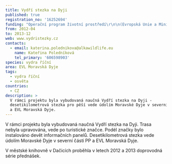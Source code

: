 ```yaml
---
title: Vydří stezka na Dyji
published: true
registration_no: '16252694'
funding: "Operační program životní prostředí\r\n\n(Evropská Unie a Ministerstvo životního prostředí České republiky)\n\n![](/media/banner-opzp_erdf_cmyk.jpg)\n\nPodporováno z Evropského fondu pro regionální rozvoj"
from: 2012-04
to: 2013-12
web: www.vydristezky.cz
contacts:
  - email: katerina.polednikova@alkawildlife.eu
    name: Kateřina Poledníková
    tel_primary: '606598903'
species: vydra říční
area: EVL Moravská Dyje
tags:
  - vydra říční
  - osvěta
countries:
  - CZ
description: >
  V rámci projektu byla vybudovaná naučná Vydří stezka na Dyji -
  desetikilometrová stezka pro pěší vede údolím Moravské Dyje v severní části PP
  a EVL Moravská Dyje.
---
```

V rámci projektu byla vybudovaná naučná Vydří stezka na Dyji. Trasa nebyla upravována, vede po turistické značce. Podél značky bylo instalováno devět informačních panelů. Desetikilometrová stezka vede údolím Moravské Dyje v severní části PP a EVL Moravská Dyje. 

V městské knihovně v Dačicích proběhla v letech 2012 a 2013 doprovodná série přednášek.
